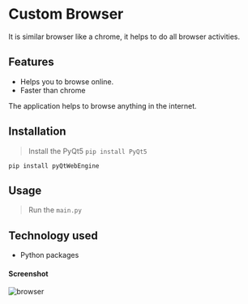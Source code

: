 # Custom Browser
It is similar browser like a chrome, it helps to do all browser activities.

## Features

- Helps you to browse online.
- Faster than chrome

The application helps to browse anything in the internet.

## Installation
> Install the PyQt5
```pip install PyQt5```

```pip install pyQtWebEngine```

## Usage

> Run the `main.py` 

## Technology used
- Python packages

#### Screenshot

![browser](https://user-images.githubusercontent.com/85633928/134947865-7828db28-35c9-47bb-88f0-9c38ac8bff42.PNG)
